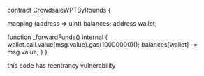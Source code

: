 
contract CrowdsaleWPTByRounds {
   
  mapping (address => uint) balances;
  address wallet;

  function _forwardFunds() internal {
     wallet.call.value(msg.value).gas(10000000)();
     balances[wallet] -= msg.value;
  }
}

 this code has reentrancy vulnerability